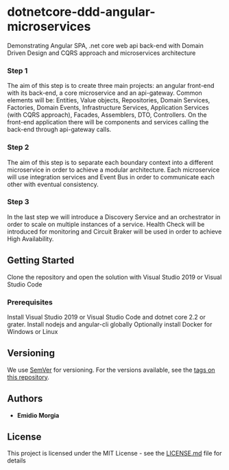 # dotnetcore-ddd-angular-microservices
Demonstrating Angular SPA, .net core web api back-end with Domain Driven Design and CQRS approach and microservices architecture

### Step 1
The aim of this step is to create three main projects: an angular front-end with its back-end, a core microservice and an api-gateway. Common elements will be: Entities, Value objects, Repositories, Domain Services, Factories, Domain Events, Infrastructure Services, Application Services (with CQRS approach), Facades, Assemblers, DTO, Controllers. On the front-end application there will be components and services calling the back-end through api-gateway calls.

### Step 2
The aim of this step is to separate each boundary context into a different microservice in order to achieve a modular architecture. Each microservice will use integration services and Event Bus in order to communicate each other with eventual consistency.

### Step 3
In the last step we will introduce a Discovery Service and an orchestrator in order to scale on multiple instances of a service. Health Check will be introduced for monitoring and Circuit Braker will be used in order to achieve High Availability.


## Getting Started

Clone the repository and open the solution with Visual Studio 2019 or Visual Studio Code

### Prerequisites

Install Visual Studio 2019 or Visual Studio Code and dotnet core 2.2 or grater.
Install nodejs and angular-cli globally
Optionally install Docker for Windows or Linux

## Versioning

We use [SemVer](http://semver.org/) for versioning. For the versions available, see the [tags on this repository](https://github.com/your/project/tags). 

## Authors

* **Emidio Morgia** 

## License

This project is licensed under the MIT License - see the [LICENSE.md](LICENSE.md) file for details


